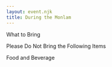 ```yaml
---
layout: event.njk
title: During the Monlam
---
```


What to Bring

Please Do Not Bring the Following Items

Food and Beverage
